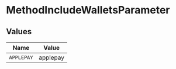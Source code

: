 # MethodIncludeWalletsParameter


## Values

| Name       | Value      |
| ---------- | ---------- |
| `APPLEPAY` | applepay   |